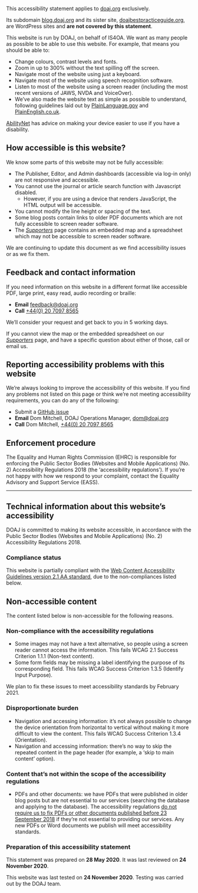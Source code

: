 This accessibility statement applies to [doaj.org](https://www.doaj.org) exclusively.

Its subdomain [blog.doaj.org](https://blog.doaj.org) and its sister site, [doajbestpracticeguide.org](https://www.doajbestpracticeguide.org), are WordPress sites and **are not covered by this statement**.

This website is run by DOAJ, on behalf of IS4OA. We want as many people as possible to be able to use this website. For example, that means you should be able to:

- Change colours, contrast levels and fonts.
- Zoom in up to 300% without the text spilling off the screen.
- Navigate most of the website using just a keyboard.
- Navigate most of the website using speech recognition software.
- Listen to most of the website using a screen reader (including the most recent versions of JAWS, NVDA and VoiceOver).
- We’ve also made the website text as simple as possible to understand, following guidelines laid out by [PlainLanguage.gov](https://www.plainlanguage.gov) and [PlainEnglish.co.uk](https://www.plainenglish.co.uk).

[AbilityNet](https://abilitynet.org.uk/) has advice on making your device easier to use if you have a disability.

## How accessible is this website?

We know some parts of this website may not be fully accessible:

- The Publisher, Editor, and Admin dashboards (accessible via log-in only) are not responsive and accessible.
- You cannot use the journal or article search function with Javascript disabled.
  - However, if you are using a device that renders JavaScript, the HTML output will be accessible.
- You cannot modify the line height or spacing of the text.
- Some blog posts contain links to older PDF documents which are not fully accessible to screen reader software.
- The [_Supporters_](/support/supporters) page contains an embedded map and a spreadsheet which may not be accessible to screen reader software.

We are continuing to update this document as we find accessibility issues or as we fix them.

## Feedback and contact information

If you need information on this website in a different format like accessible PDF, large print, easy read, audio recording or braille:

- **Email** [feedback@doaj.org](mailto:feedback@doaj.org)  
- **Call** [+44(0) 20 7097 8565](tel:+442070978565)

We’ll consider your request and get back to you in 5 working days.

If you cannot view the map or the embedded spreadsheet on our [_Supporters_](/support/supporters) page, and have a specific question about either of those, call or email us.

## Reporting accessibility problems with this website

We’re always looking to improve the accessibility of this website. If you find any problems not listed on this page or think we’re not meeting accessibility requirements, you can do any of the following:

- Submit a [GitHub issue](https://github.com/DOAJ/doaj/issues/new)
- **Email** Dom Mitchell, DOAJ Operations Manager, [dom@doaj.org](mailto:dom@doaj.org)  
- **Call** Dom Mitchell, [+44(0) 20 7097 8565](tel:+442070978565)

## Enforcement procedure

The Equality and Human Rights Commission (EHRC) is responsible for enforcing the Public Sector Bodies (Websites and Mobile Applications) (No. 2) Accessibility Regulations 2018 (the ‘accessibility regulations’). If you’re not happy with how we respond to your complaint, contact the Equality Advisory and Support Service (EASS).

---

## Technical information about this website’s accessibility

DOAJ is committed to making its website accessible, in accordance with the Public Sector Bodies (Websites and Mobile Applications) (No. 2) Accessibility Regulations 2018.

### Compliance status

This website is partially compliant with the [Web Content Accessibility Guidelines version 2.1 AA standard](https://www.w3.org/TR/WCAG21/), due to the non-compliances listed below.

## Non-accessible content

The content listed below is non-accessible for the following reasons.

### Non-compliance with the accessibility regulations

- Some images may not have a text alternative, so people using a screen reader cannot access the information. This fails WCAG 2.1 Success Criterion 1.1.1 (Non-text content).
- Some form fields may be missing a label identifying the purpose of its corresponding field. This fails WCAG Success Criterion 1.3.5 (Identify Input Purpose).

We plan to fix these issues to meet accessibility standards by February 2021.

### Disproportionate burden

- Navigation and accessing information: it’s not always possible to change the device orientation from horizontal to vertical without making it more difficult to view the content. This fails WCAG Success Criterion 1.3.4 (Orientation).
- Navigation and accessing information: there’s no way to skip the repeated content in the page header (for example, a ‘skip to main content’ option).

### Content that’s not within the scope of the accessibility regulations

- PDFs and other documents: we have PDFs that were published in older blog posts but are not essential to our services (searching the database and applying to the database). The accessibility regulations [do not require us to fix PDFs or other documents published before 23 September 2018](https://www.legislation.gov.uk/uksi/2018/952/regulation/4/made) if they’re not essential to providing our services. Any new PDFs or Word documents we publish will meet accessibility standards.


### Preparation of this accessibility statement

This statement was prepared on **28 May 2020**. It was last reviewed on **24 November 2020**.

This website was last tested on **24 November 2020**. Testing was carried out by the DOAJ team.
